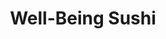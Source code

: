 ---
layout: place
title: "Well-Being Sushi"
permalink: /new-jersey/dumont/well-being-sushi.html
stateAbbr: NJ
stateName: New Jersey
cityName: Dumont
place_id: ChIJTf2mCinuwokRzHt36bYlqRs
photos:
  - name: >-
      places/ChIJTf2mCinuwokRzHt36bYlqRs/photos/AeeoHcI-x_8vCQWYObkD3c5gmj9nmiiCFPsr8MZ8a36GHwGV7SmGpZYg4kX3_xpLinvnJvAMdztwSoCUSNMwqy36raTuUuAkzmTRVLJTHbqu_RCdfSUZkfimmYloxCwwPVk9LITz-byrnj1vAMXdRd3u5doZu60H1ZA1v1I-GocBIfvEyKXGPDDuXOfBCMiWCszbm62RuYpa6zkcZm15dgwF4JiHmT2QLzLfxr_Lltc1PAa45meD7Ay8V_K8-v_FfEKHCk44rBVLPW77FRKEawfmzjJEY3zAKarY_DqsbFdO_GO9scNj3Up9ZvYIPdd-YGmCRhRmGiuy-5CJUq_8miNajoX2ZrihqMAgrj8IncZZEd97_CfgxXjdQaS7eummelwJcyvH_zhBCfTSca2Df9B7kVrTkwDorWu6dj60zXmNoms2Iw
    widthPx: 4032
    heightPx: 3024
    authorAttributions:
      - displayName: Charlie Wang
        uri: https://maps.google.com/maps/contrib/111186175676774233508
        photoUri: >-
          https://lh3.googleusercontent.com/a-/ALV-UjVaMH6LfwVF8q7YAS3JXl3rVK5l_oWowTpvh-oLuKJ6U5sSjQIr=s100-p-k-no-mo
    flagContentUri: >-
      https://www.google.com/local/imagery/report/?cb_client=maps_api_places.places_api&image_key=!1e10!2sCIHM0ogKEICAgICRq7bRWQ&hl=en-US
    googleMapsUri: >-
      https://www.google.com/maps/place//data=!3m4!1e2!3m2!1sCIHM0ogKEICAgICRq7bRWQ!2e10!4m2!3m1!1s0x89c2ee290aa6fd4d:0x1ba925b6e9777bcc
  - name: >-
      places/ChIJTf2mCinuwokRzHt36bYlqRs/photos/AeeoHcJ-nOnHR6Gjy9_gqht_yyvB3bFticu7tJ2ZhtGuYoRNJNVQa5vo-TwYrEiKwX8Fr6sEaz8jHH0l296ZwvR7Bknq35J38NAspZ_FhYF9_kmJ_vvw6z6-qyIPFVOlL7Ym19fCZOTHNmfYK8VGXB9r3-BDGehMSV1K-Zy0wd9DiF2HAXzWwYDnC3G8nb58JN-2fciq_wYG4rrO5khWP-QiFfExS-tnhWljAEVZJAcPnv1LTx3Z3TndzDVLlnx91atANDVwZMdPKJBxyckdFe1rJcumQTZs-LXQo_K7E178Yjbi09bv8Lsjx_Z7jhGMUVkEVXY_0PVIlYpbwfsgagLJsx7MdiljuxA4Td58Vg5c3PH4HPdit946vHz64up-n4ovbMjKA_WyvoE1l0uLoHXKqXhoaVqGz63GAVZ5c1UJQGpORA
    widthPx: 4800
    heightPx: 3600
    authorAttributions:
      - displayName: Sanghee Lee
        uri: https://maps.google.com/maps/contrib/115108808868720176360
        photoUri: >-
          https://lh3.googleusercontent.com/a/ACg8ocKvLIBWp-4IBNm0nVm_biY01CU8UzsHi5I_KNldbHgFuk5R8YEA=s100-p-k-no-mo
    flagContentUri: >-
      https://www.google.com/local/imagery/report/?cb_client=maps_api_places.places_api&image_key=!1e10!2sCIHM0ogKEICAgICroJzxVQ&hl=en-US
    googleMapsUri: >-
      https://www.google.com/maps/place//data=!3m4!1e2!3m2!1sCIHM0ogKEICAgICroJzxVQ!2e10!4m2!3m1!1s0x89c2ee290aa6fd4d:0x1ba925b6e9777bcc
  - name: >-
      places/ChIJTf2mCinuwokRzHt36bYlqRs/photos/AeeoHcKydG_2LmpRpkchJg82-weQgt9qG0ZX9zJHGynd65IIMFRKQ-ZFJV7xeee8vwSAFPVQi9v7acRHV6u-GyZHm2FPORHhrzf4d-YtrLfXVXnQtKzsEjO2qGHQC0ha-zMnTgQdphHFRk361-mOpAqIOrkUV4AXIAenxfu2x-b8o_RbUrdP3jbRwf8qZNVzMnPecwBu7_MBsmNUVa9rnSpZRHZgwJsA5l9YfDFN5fhPg92X84sXmlF5vrdulChBPVErQQTyuVaIxGOV0pcvIXrdiM17EPIVX75PrL6rEXfWQWrT7HfJLCDo_w5LUDJmXKOxWmaJOCGMafnDVBj31UnnQ2pQ3DGRDVVM3_iPBAlvV5KiP3Azyrh-vah6KA15d0DpTDaofHGolcZ57IGFv4edyvcjlwcdmsffQIOL45xQ09JWyQ
    widthPx: 1080
    heightPx: 1080
    authorAttributions:
      - displayName: Julio Morgan
        uri: https://maps.google.com/maps/contrib/101480705410853742575
        photoUri: >-
          https://lh3.googleusercontent.com/a/ACg8ocJ22j9sVAO7-V1BVzy1ScC2YMtIgR9FYCLwDH1l4pfbCOWd6Q=s100-p-k-no-mo
    flagContentUri: >-
      https://www.google.com/local/imagery/report/?cb_client=maps_api_places.places_api&image_key=!1e10!2sCIHM0ogKEICAgIDSgbi9bA&hl=en-US
    googleMapsUri: >-
      https://www.google.com/maps/place//data=!3m4!1e2!3m2!1sCIHM0ogKEICAgIDSgbi9bA!2e10!4m2!3m1!1s0x89c2ee290aa6fd4d:0x1ba925b6e9777bcc
  - name: >-
      places/ChIJTf2mCinuwokRzHt36bYlqRs/photos/AeeoHcJSuEKoc6l_KwecF4_0izENGpYP8RqlKv8MaLMMhjAYMQ3F5jhUjrc0fpYEdzhWrtjAiiyeapEZLEsaGMuT5RBRbV-3qjeexOkU237NyjYZfSM3N1vIlz0EjVxDt2WVLOw2L83Uku_Hzxosw4kPnKMmo_0semsO20Ymc0QAo7hydTPUXM-1WeM4pCYzQoHBJAz78kgI6W2TK4yKthfFuHOEPkJCpbtZWzQTWRs0T243CL4yK-XQAT9h341do14VJxM5_M59X0oMxDZs7b-52VEMqrEqwHxFG-cNmBfIDGPjyPcOgkVz8_F7o8ATCdnas9TpqWU6T7_YvcK-IPqSdqDswcffFogKF1kPFpN6CJzvCCY3geMZwu5edgu_BeQuz8RLKrTkMbaz_XUuOIIL4GGXjCGOTvlo436mLUHXcAA
    widthPx: 3600
    heightPx: 4800
    authorAttributions:
      - displayName: Nehal Ahmed
        uri: https://maps.google.com/maps/contrib/116481844845729614973
        photoUri: >-
          https://lh3.googleusercontent.com/a-/ALV-UjV-YG9-F7AXcQjts1kLsdnRZAA_RRStaTvEWalKTSHzEpKH5aB_XA=s100-p-k-no-mo
    flagContentUri: >-
      https://www.google.com/local/imagery/report/?cb_client=maps_api_places.places_api&image_key=!1e10!2sCIHM0ogKEICAgIDb9fiJUQ&hl=en-US
    googleMapsUri: >-
      https://www.google.com/maps/place//data=!3m4!1e2!3m2!1sCIHM0ogKEICAgIDb9fiJUQ!2e10!4m2!3m1!1s0x89c2ee290aa6fd4d:0x1ba925b6e9777bcc
  - name: >-
      places/ChIJTf2mCinuwokRzHt36bYlqRs/photos/AeeoHcIvNpDQBWNM0SAsiuVr4F2wJa3XM6XF09ZkHsOGDMQceyKNpCoFHNf4WWl9jZxZZUnhmKD9aZC-RyV9X0678wiBkk3-ifnjVx0LVfVmqn9fj-nemfV4Dn9WSN50Apk5bBpyK8rcw1_JCtXVznrSXw7uu_RczL5qKcre_PoAYM5A4I9cnC33BCTrtv9cl8Q6N0RiO9Zr3JbExtLodELLvhWpavvp3g7bafB7RuaFuuZS7wmoZGPxp5r3HoXWvTC5anBiy7ym_6SUWfK_H_XlAvIqlmrhkAyLNSScAHHMamoqer97pgiAtARF0dQQWkWgrOJPBUAwP04_FYzHmUZcArDftNwR6P9bX3QvUhcaKsh_ZDQCQlQhBixs2MrAfQAAFc8wfF_ycUzRdnJoUxIPY1RneiVzbg68VXcSp07Ze_Y
    widthPx: 3024
    heightPx: 4032
    authorAttributions:
      - displayName: Nehal Ahmed
        uri: https://maps.google.com/maps/contrib/116481844845729614973
        photoUri: >-
          https://lh3.googleusercontent.com/a-/ALV-UjV-YG9-F7AXcQjts1kLsdnRZAA_RRStaTvEWalKTSHzEpKH5aB_XA=s100-p-k-no-mo
    flagContentUri: >-
      https://www.google.com/local/imagery/report/?cb_client=maps_api_places.places_api&image_key=!1e10!2sCIHM0ogKEICAgIDp4-eBCQ&hl=en-US
    googleMapsUri: >-
      https://www.google.com/maps/place//data=!3m4!1e2!3m2!1sCIHM0ogKEICAgIDp4-eBCQ!2e10!4m2!3m1!1s0x89c2ee290aa6fd4d:0x1ba925b6e9777bcc
  - name: >-
      places/ChIJTf2mCinuwokRzHt36bYlqRs/photos/AeeoHcIorf5l3WzWuGI5G_cMCUuqQvSdq6YRdjPEOEguwygMBDlLU7G1I2BVarKH7w5LhfJxS6IYw58n-LN3qJW0mPYt_Clhug66zws2iUwYN0vFKmvDGHVP6ikq8apJtkD353tNiHuesPiYNAfpjg-eqN0NAsPKZejb2M1AWfoNHv8xCIdV6L3x10ScJrhaRIvNlRfzuP19lIpQEmtvNhxDEugihdLxhuW9rwWG2fCRmirykXcyToozi6yhSOrqr6seYXJRFB9Ow5gacnbK95-crYWhXPhwpzgmcWQjyHUgfUr82uIEMJ0_Yun4H1q2BlMt2a2ChgEUClnAWjXN6F2DBMGc9mQCc8jvyQj4EtkD5K60XW2k4Ke1KZdMTp91WALCJh8bvB5VuuYyECDoUXs_PfrC7eNa-hqNyDeRi9t5u3Y
    widthPx: 1080
    heightPx: 1349
    authorAttributions:
      - displayName: Julio Morgan
        uri: https://maps.google.com/maps/contrib/101480705410853742575
        photoUri: >-
          https://lh3.googleusercontent.com/a/ACg8ocJ22j9sVAO7-V1BVzy1ScC2YMtIgR9FYCLwDH1l4pfbCOWd6Q=s100-p-k-no-mo
    flagContentUri: >-
      https://www.google.com/local/imagery/report/?cb_client=maps_api_places.places_api&image_key=!1e10!2sCIHM0ogKEICAgIDSgbjANg&hl=en-US
    googleMapsUri: >-
      https://www.google.com/maps/place//data=!3m4!1e2!3m2!1sCIHM0ogKEICAgIDSgbjANg!2e10!4m2!3m1!1s0x89c2ee290aa6fd4d:0x1ba925b6e9777bcc
  - name: >-
      places/ChIJTf2mCinuwokRzHt36bYlqRs/photos/AeeoHcJS1JKWJIYbCJULselH-7tl0IvXPxUKGJYWbqaZg6lsunqCmZHpFUkW2Wan-w-rqZfVVKp69C8ZC8V6b0Bxs7o9W5abtVnLP8oUtIu3BKGIi4g0mtrm6bnJyrhHER7sv2Pphoh6G-t6qHXpVrluamsqcSwHDyHyjvp9LLw1Mhck6gKI8370xnCISLz0_5w5N_S4YiE7XQDFhhrbjnKVytZIbOLKLKplfOpXJ306uc18zm2swI0M5iPpaiN7MlswyaqsRJx4pqCpqEkh5QSiSysHbcp9xZfeBlqLkszEbGqIKJRJMZW1ZGOQ6xwC7sh9-oEDeEUpcQ5zoKc9yAYrONrStAyDbMuKnqfUY3bBaq_-ruk3b4wNeSdOaJafPfpv7_QVbkCnZa6ChVzXN7Xdgb0L-RF580HD-hxP1wlbypLJj7Pp
    widthPx: 1080
    heightPx: 1080
    authorAttributions:
      - displayName: Julio Morgan
        uri: https://maps.google.com/maps/contrib/101480705410853742575
        photoUri: >-
          https://lh3.googleusercontent.com/a/ACg8ocJ22j9sVAO7-V1BVzy1ScC2YMtIgR9FYCLwDH1l4pfbCOWd6Q=s100-p-k-no-mo
    flagContentUri: >-
      https://www.google.com/local/imagery/report/?cb_client=maps_api_places.places_api&image_key=!1e10!2sCIHM0ogKEICAgIDSgbjOmQE&hl=en-US
    googleMapsUri: >-
      https://www.google.com/maps/place//data=!3m4!1e2!3m2!1sCIHM0ogKEICAgIDSgbjOmQE!2e10!4m2!3m1!1s0x89c2ee290aa6fd4d:0x1ba925b6e9777bcc
  - name: >-
      places/ChIJTf2mCinuwokRzHt36bYlqRs/photos/AeeoHcI2cCHUIFOQPK4pD0ad5Nt_nzdYme_Atb5SeGLLqMXSYq78X7Zr4dY-rvBRsdWi8Cfi6UxBqCY8-iofnxpD843kl24cXxKV_KacE6Pt-8skF98O-eVFn3_qbRsMGS4pTUH84HMXdDpTfvJvnDjcTbFM7IvaSFl9Z2TXQRAp-FIOtqjQyh1SJjkq-hSHh6xk_o9wQ6-mjZHWM0XHDoO7aXu-nn1E-hPkuLknFOqE5DHxedi2QftQRbvqMi3i8P7neUUGlUgkpNor0TZDX8ohQHZ0VYj0iIng4mwSVx3PWYu9njHlNhhgp0ko95ASwbqOmScUunrzq4ZOd78wLKSntr2CnED5OMt3Vj2DuHCTq9rTcpBCOrj_AilfIpNknPGXL0jYCu_Qb2YjAje6xLey2C-fHDF_CH20eeagB81bL6dnj00X
    widthPx: 3600
    heightPx: 4800
    authorAttributions:
      - displayName: Nehal Ahmed
        uri: https://maps.google.com/maps/contrib/116481844845729614973
        photoUri: >-
          https://lh3.googleusercontent.com/a-/ALV-UjV-YG9-F7AXcQjts1kLsdnRZAA_RRStaTvEWalKTSHzEpKH5aB_XA=s100-p-k-no-mo
    flagContentUri: >-
      https://www.google.com/local/imagery/report/?cb_client=maps_api_places.places_api&image_key=!1e10!2sCIHM0ogKEICAgIDb9fjFpAE&hl=en-US
    googleMapsUri: >-
      https://www.google.com/maps/place//data=!3m4!1e2!3m2!1sCIHM0ogKEICAgIDb9fjFpAE!2e10!4m2!3m1!1s0x89c2ee290aa6fd4d:0x1ba925b6e9777bcc
  - name: >-
      places/ChIJTf2mCinuwokRzHt36bYlqRs/photos/AeeoHcKC5GyOPGUuuLnCEoJhw6azS0HaC5fnb3WK0dfDX77KxywjkFmJgVQtSZ_EIbGMr4aP7Fgs5b0OdqAWbdhIu4DFfH-xMWc8dGJPtkJKvzgT1C0TcDLe5RBcJOV0YmPnKmN3_fV-Cn7z5Lzwl53tyYuEaxpCh3wUTqCPnVaMxhIKVJBlfnsqEcd9Z0z_a9bRKauOZya1yQtBq4Q881qT2GdwJdBXCwqUQnR9Ll_VP1VR8ZsHctB2v3vab17mVZsLZOTUctwX_2to0IA1aF2lN3KzOJSuepYvyYLuYHGMwhMl1pwiRqiLL4Diby_ri1MPA5ftmb7R9SujM9eA3Si0MC53VNfDOxKp_VBdanYIfuYhtaxMVxXFgj1mhgs33TVHNSR3raNP6gJtqO71MEKZoxKNzDslinsDhQaRiJHRawl_ZQ
    widthPx: 1080
    heightPx: 1350
    authorAttributions:
      - displayName: Julio Morgan
        uri: https://maps.google.com/maps/contrib/101480705410853742575
        photoUri: >-
          https://lh3.googleusercontent.com/a/ACg8ocJ22j9sVAO7-V1BVzy1ScC2YMtIgR9FYCLwDH1l4pfbCOWd6Q=s100-p-k-no-mo
    flagContentUri: >-
      https://www.google.com/local/imagery/report/?cb_client=maps_api_places.places_api&image_key=!1e10!2sCIHM0ogKEICAgIDSgbiCbQ&hl=en-US
    googleMapsUri: >-
      https://www.google.com/maps/place//data=!3m4!1e2!3m2!1sCIHM0ogKEICAgIDSgbiCbQ!2e10!4m2!3m1!1s0x89c2ee290aa6fd4d:0x1ba925b6e9777bcc
  - name: >-
      places/ChIJTf2mCinuwokRzHt36bYlqRs/photos/AeeoHcL6rmINloZGxw4x6lyJZbqpbfBhsG2TBYKcJEm4LFBeKsCE1ShbiaVjqRZ1XBfIo0c7kIKT6Fd7QcZ6d9SzNUlJsFolR5J4N2Av_hIi3T5tAZ8uT1had2Y_yPkqli7JSo23km-bSwKkEVFUZTZ7FqKfZCBZS2BwtsRu9nk_bPQniowuR0MCrquXuquz9MURjc-n1Feb_LiERll49FmncyGtO2JD5hWsMw1BnutO_aC-l3EdBvqCr0bebxjNf0AHtdBrdN5vxXXJR4GlNoHgXSjfPqIln4b0V9PTszF2pW6qkkHu7M58lok3JfGFv4pFwQTp27H61lPmhKu1vCWv4rUS_AeZfaB9uyJ5lZ49LM9WPLV-CcT51Jg53Wsu4psy8fKDfhQm27pWBz97Wy2JicliLxuAyM7YqzdDonQnAx3OeA
    widthPx: 4032
    heightPx: 3024
    authorAttributions:
      - displayName: Sage Mathew
        uri: https://maps.google.com/maps/contrib/108490037396829379541
        photoUri: >-
          https://lh3.googleusercontent.com/a/ACg8ocLxqSH3wjYMGZzvjLt3mkYQRfY0cBE4JP6rWwAyo7JzbpTBimU=s100-p-k-no-mo
    flagContentUri: >-
      https://www.google.com/local/imagery/report/?cb_client=maps_api_places.places_api&image_key=!1e10!2sCIHM0ogKEICAgICkg4mpUQ&hl=en-US
    googleMapsUri: >-
      https://www.google.com/maps/place//data=!3m4!1e2!3m2!1sCIHM0ogKEICAgICkg4mpUQ!2e10!4m2!3m1!1s0x89c2ee290aa6fd4d:0x1ba925b6e9777bcc
address: 10 Knickerbocker Rd, Dumont, NJ 07628, USA
street: 10 Knickerbocker Rd
city: Dumont
state: NJ
zip: '07628'
country: USA
neighborhood: null
latitude: '40.941944'
longitude: '-73.976944'
accessibility_options:
  wheelchairAccessibleParking: true
business_status: OPERATIONAL
name: Well-Being Sushi
google_maps_links:
  directionsUri: >-
    https://www.google.com/maps/dir//''/data=!4m7!4m6!1m1!4e2!1m2!1m1!1s0x89c2ee290aa6fd4d:0x1ba925b6e9777bcc!3e0
  placeUri: https://maps.google.com/?cid=1993165777619352524
  writeAReviewUri: >-
    https://www.google.com/maps/place//data=!4m3!3m2!1s0x89c2ee290aa6fd4d:0x1ba925b6e9777bcc!12e1
  reviewsUri: >-
    https://www.google.com/maps/place//data=!4m4!3m3!1s0x89c2ee290aa6fd4d:0x1ba925b6e9777bcc!9m1!1b1
  photosUri: >-
    https://www.google.com/maps/place//data=!4m3!3m2!1s0x89c2ee290aa6fd4d:0x1ba925b6e9777bcc!10e5
primary_type: Sushi Restaurant
opening_hours:
  regular: null
  current: null
secondary_opening_hours:
  regular:
    weekdayDescriptions: null
    type: null
  current:
    weekdayDescriptions: null
    type: null
phone: (201) 385-5300
price_level: PRICE_LEVEL_MODERATE
price_range: $10 &ndash; $20
rating: '4.5'
rating_count: 495
website: http://www.wellbeingsushi.com/
description: >-
  Sushi & rolls are the mainstay on the menu at this low-key Japanese eatery
  with some cooked fare.
reviews:
  - name: >-
      places/ChIJTf2mCinuwokRzHt36bYlqRs/reviews/ChdDSUhNMG9nS0VJQ0FnTUR3c05EemxBRRAB
    relativePublishTimeDescription: 3 weeks ago
    rating: 5
    text:
      text: >-
        I can’t believe I didn’t know about this sushi all the years I am living
        here!!  It’s like a secret hidden gem!  I ordered several special
        rolls.  I really liked the shrimp tempura roll, my son likes the spicy
        salmon and the fried California roll they comp’d us was great.  Loved
        the beef negimaki too!   Well done and reasonably priced.  My new go to!
      languageCode: en
    originalText:
      text: >-
        I can’t believe I didn’t know about this sushi all the years I am living
        here!!  It’s like a secret hidden gem!  I ordered several special
        rolls.  I really liked the shrimp tempura roll, my son likes the spicy
        salmon and the fried California roll they comp’d us was great.  Loved
        the beef negimaki too!   Well done and reasonably priced.  My new go to!
      languageCode: en
    authorAttribution:
      displayName: Gina D
      uri: https://www.google.com/maps/contrib/115020549115571560989/reviews
      photoUri: >-
        https://lh3.googleusercontent.com/a-/ALV-UjVMGMLERCbt9vfLPxWWUwnrpbUAhrZ5qJDcz2whFJMwSLtWBSX03Q=s128-c0x00000000-cc-rp-mo-ba3
    publishTime: '2025-03-22T21:27:30.516872Z'
    flagContentUri: >-
      https://www.google.com/local/review/rap/report?postId=ChdDSUhNMG9nS0VJQ0FnTUR3c05EemxBRRAB&d=17924085&t=1
    googleMapsUri: >-
      https://www.google.com/maps/reviews/data=!4m6!14m5!1m4!2m3!1sChdDSUhNMG9nS0VJQ0FnTUR3c05EemxBRRAB!2m1!1s0x89c2ee290aa6fd4d:0x1ba925b6e9777bcc
  - name: >-
      places/ChIJTf2mCinuwokRzHt36bYlqRs/reviews/ChRDSUhNMG9nS0VJQ0FnTURnenI4dBAB
    relativePublishTimeDescription: a month ago
    rating: 5
    text:
      text: >-
        I love this place and it's my go to for sushi take out. Everything is
        always delicious and fresh. The staff is very friendly and I've never
        had an issue.


        Highly recommend.
      languageCode: en
    originalText:
      text: >-
        I love this place and it's my go to for sushi take out. Everything is
        always delicious and fresh. The staff is very friendly and I've never
        had an issue.


        Highly recommend.
      languageCode: en
    authorAttribution:
      displayName: Eduardo Rea
      uri: https://www.google.com/maps/contrib/111894226336519587478/reviews
      photoUri: >-
        https://lh3.googleusercontent.com/a/ACg8ocKKrN_KfWuQi44-DLOo5lXGN9xXDuGxxaWjOrAYcv8nsl58n87Q=s128-c0x00000000-cc-rp-mo-ba4
    publishTime: '2025-02-24T20:03:08.841363Z'
    flagContentUri: >-
      https://www.google.com/local/review/rap/report?postId=ChRDSUhNMG9nS0VJQ0FnTURnenI4dBAB&d=17924085&t=1
    googleMapsUri: >-
      https://www.google.com/maps/reviews/data=!4m6!14m5!1m4!2m3!1sChRDSUhNMG9nS0VJQ0FnTURnenI4dBAB!2m1!1s0x89c2ee290aa6fd4d:0x1ba925b6e9777bcc
  - name: >-
      places/ChIJTf2mCinuwokRzHt36bYlqRs/reviews/ChZDSUhNMG9nS0VJQ0FnSURQeVotS0JREAE
    relativePublishTimeDescription: 4 months ago
    rating: 3
    text:
      text: >-
        I'm a sushi lover and always in search of good sushi at reasonable
        prices. Saw this place a few times passing by and was curious due to
        good reviews. So I Ordered a roll platter for my family get-together.
        Once arrived, food was ready and I was in and out quickly. They seemed
        like nice folks and were friendly.  However, I have to say I was quite a
        bit disappointed by the quality of food. The rolls were too big with too
        much rice. They also weren't rolled tightly, so some of them were
        falling apart when picked up with chopstick, making it difficult to eat.
        Also, the ingredients seemed OK, but not the freshest. Unfortunately, I
        won't be back as there are too many options for decent sushi in bergen
        county.
      languageCode: en
    originalText:
      text: >-
        I'm a sushi lover and always in search of good sushi at reasonable
        prices. Saw this place a few times passing by and was curious due to
        good reviews. So I Ordered a roll platter for my family get-together.
        Once arrived, food was ready and I was in and out quickly. They seemed
        like nice folks and were friendly.  However, I have to say I was quite a
        bit disappointed by the quality of food. The rolls were too big with too
        much rice. They also weren't rolled tightly, so some of them were
        falling apart when picked up with chopstick, making it difficult to eat.
        Also, the ingredients seemed OK, but not the freshest. Unfortunately, I
        won't be back as there are too many options for decent sushi in bergen
        county.
      languageCode: en
    authorAttribution:
      displayName: Joe J
      uri: https://www.google.com/maps/contrib/110194721207519207943/reviews
      photoUri: >-
        https://lh3.googleusercontent.com/a/ACg8ocINZ78xFkrkmS7t7PfoQciv_FKuuwhyYFc898h5OixrsawTPQ=s128-c0x00000000-cc-rp-mo-ba2
    publishTime: '2024-12-03T15:27:30.431045Z'
    flagContentUri: >-
      https://www.google.com/local/review/rap/report?postId=ChZDSUhNMG9nS0VJQ0FnSURQeVotS0JREAE&d=17924085&t=1
    googleMapsUri: >-
      https://www.google.com/maps/reviews/data=!4m6!14m5!1m4!2m3!1sChZDSUhNMG9nS0VJQ0FnSURQeVotS0JREAE!2m1!1s0x89c2ee290aa6fd4d:0x1ba925b6e9777bcc
  - name: >-
      places/ChIJTf2mCinuwokRzHt36bYlqRs/reviews/ChZDSUhNMG9nS0VJQ0FnTUR3a05PS0hBEAE
    relativePublishTimeDescription: 3 weeks ago
    rating: 1
    text:
      text: >-
        I placed an order for pickup to try them for the first time. I asked for
        sauce for 3 sushi rolls and they charged me extra. They kept me waiting,
        and when I got home, I realized they gave me the wrong order. Despite
        clearly showing them what I wanted, they delivered something completely
        different. I will not order from here again.
      languageCode: en
    originalText:
      text: >-
        I placed an order for pickup to try them for the first time. I asked for
        sauce for 3 sushi rolls and they charged me extra. They kept me waiting,
        and when I got home, I realized they gave me the wrong order. Despite
        clearly showing them what I wanted, they delivered something completely
        different. I will not order from here again.
      languageCode: en
    authorAttribution:
      displayName: Abdullah Eryilmaz
      uri: https://www.google.com/maps/contrib/105227481460417109706/reviews
      photoUri: >-
        https://lh3.googleusercontent.com/a-/ALV-UjUiR_H2jupfBD61m03Q1BQ3ZlyJhuir_YGSeNSdPjeL_796parg=s128-c0x00000000-cc-rp-mo-ba2
    publishTime: '2025-03-22T19:16:01.734148Z'
    flagContentUri: >-
      https://www.google.com/local/review/rap/report?postId=ChZDSUhNMG9nS0VJQ0FnTUR3a05PS0hBEAE&d=17924085&t=1
    googleMapsUri: >-
      https://www.google.com/maps/reviews/data=!4m6!14m5!1m4!2m3!1sChZDSUhNMG9nS0VJQ0FnTUR3a05PS0hBEAE!2m1!1s0x89c2ee290aa6fd4d:0x1ba925b6e9777bcc
  - name: >-
      places/ChIJTf2mCinuwokRzHt36bYlqRs/reviews/ChdDSUhNMG9nS0VJQ0FnSUN3dTVUbGh3RRAB
    relativePublishTimeDescription: 6 years ago
    rating: 4
    text:
      text: >-
        I've passed by this small and inconspicuous Sushi place located at the
        corner of a strip mall for many years. I was finally propelled to stop
        in and try their fare today. I was pleasantly surprised by the freshness
        of their Sashimi. The tempura was light and not too greasy. Service was
        friendly led by a young lady.
      languageCode: en
    originalText:
      text: >-
        I've passed by this small and inconspicuous Sushi place located at the
        corner of a strip mall for many years. I was finally propelled to stop
        in and try their fare today. I was pleasantly surprised by the freshness
        of their Sashimi. The tempura was light and not too greasy. Service was
        friendly led by a young lady.
      languageCode: en
    authorAttribution:
      displayName: Sage Mathew
      uri: https://www.google.com/maps/contrib/108490037396829379541/reviews
      photoUri: >-
        https://lh3.googleusercontent.com/a/ACg8ocLxqSH3wjYMGZzvjLt3mkYQRfY0cBE4JP6rWwAyo7JzbpTBimU=s128-c0x00000000-cc-rp-mo-ba6
    publishTime: '2018-06-27T03:19:35.781Z'
    flagContentUri: >-
      https://www.google.com/local/review/rap/report?postId=ChdDSUhNMG9nS0VJQ0FnSUN3dTVUbGh3RRAB&d=17924085&t=1
    googleMapsUri: >-
      https://www.google.com/maps/reviews/data=!4m6!14m5!1m4!2m3!1sChdDSUhNMG9nS0VJQ0FnSUN3dTVUbGh3RRAB!2m1!1s0x89c2ee290aa6fd4d:0x1ba925b6e9777bcc
parking_options:
  freeParkingLot: true
  freeStreetParking: true
  valetParking: false
payment_options:
  acceptsCreditCards: true
  acceptsDebitCards: true
  acceptsCashOnly: false
  acceptsNfc: true
allow_dogs: null
curbside_pickup: false
delivery: false
dine_in: false
good_for_children: true
good_for_groups: true
good_for_sports: false
live_music: false
menu_for_children: false
outdoor_seating: false
reservable: true
restroom: true
serves_beer: false
serves_breakfast: false
serves_brunch: false
serves_cocktails: false
serves_coffee: false
serves_dinner: true
serves_dessert: true
serves_lunch: true
serves_vegetarian_food: true
serves_wine: false
takeout: true

---